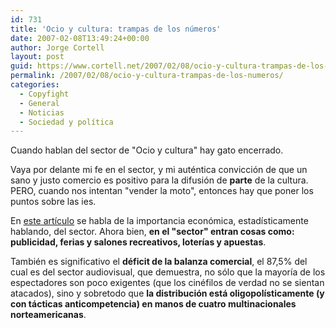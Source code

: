 ```yaml
---
id: 731
title: 'Ocio y cultura: trampas de los números'
date: 2007-02-08T13:49:24+00:00
author: Jorge Cortell
layout: post
guid: https://www.cortell.net/2007/02/08/ocio-y-cultura-trampas-de-los-numeros/
permalink: /2007/02/08/ocio-y-cultura-trampas-de-los-numeros/
categories:
  - Copyfight
  - General
  - Noticias
  - Sociedad y polí­tica
---
```

Cuando hablan del sector de "Ocio y cultura" hay gato encerrado.

Vaya por delante mi fe en el sector, y mi auténtica convicción de que un sano y justo comercio es positivo para la difusión de **parte** de la cultura. PERO, cuando nos intentan "vender la moto", entonces hay que poner los puntos sobre las ies.

En <a title="sector cultural" target="_blank" href="https://www.expansion.com/edicion/expansion/economia_y_politica/es/desarrollo/734635.html">este artí­culo</a> se habla de la importancia económica, estadí­sticamente hablando, del sector. Ahora bien, **en el "sector" entran cosas como:** <span class="not-cue"><strong>publicidad, ferias y salones recreativos, loterí­as y apuestas</strong>. </span>

<span class="not-cue">También es significativo el <strong>déficit de la balanza comercial</strong>, el </span><span class="not-cue">87,5%</span> <span class="not-cue">del cual es del sector audiovisual, que demuestra, no sólo que la mayorí­a de los espectadores son poco exigentes (que los cinéfilos de verdad no se sientan atacados), sino y sobretodo que <strong>la distribución está oligopolí­sticamente (y con tácticas anticompetencia) en manos de cuatro multinacionales norteamericanas</strong>.<br /> </span>